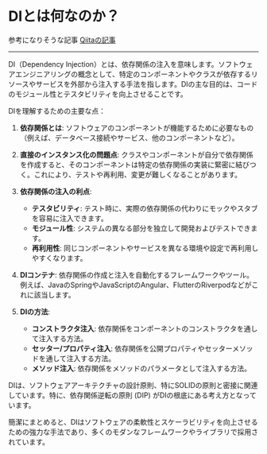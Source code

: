 # DIとは何なのか？
参考になりそうな記事
[Qiitaの記事](https://qiita.com/flutter_bird/items/d8f94d423718c9430656)

-----

DI（Dependency Injection）とは、依存関係の注入を意味します。ソフトウェアエンジニアリングの概念として、特定のコンポーネントやクラスが依存するリソースやサービスを外部から注入する手法を指します。DIの主な目的は、コードのモジュール性とテスタビリティを向上させることです。

DIを理解するための主要な点：

1. **依存関係とは**: ソフトウェアのコンポーネントが機能するために必要なもの（例えば、データベース接続やサービス、他のコンポーネントなど）。

2. **直接のインスタンス化の問題点**: クラスやコンポーネントが自分で依存関係を作成すると、そのコンポーネントは特定の依存関係の実装に緊密に結びつく。これにより、テストや再利用、変更が難しくなることがあります。

3. **依存関係の注入の利点**: 
   - **テスタビリティ**: テスト時に、実際の依存関係の代わりにモックやスタブを容易に注入できます。
   - **モジュール性**: システムの異なる部分を独立して開発およびテストできます。
   - **再利用性**: 同じコンポーネントやサービスを異なる環境や設定で再利用しやすくなります。

4. **DIコンテナ**: 依存関係の作成と注入を自動化するフレームワークやツール。例えば、JavaのSpringやJavaScriptのAngular、FlutterのRiverpodなどがこれに該当します。

5. **DIの方法**:
   - **コンストラクタ注入**: 依存関係をコンポーネントのコンストラクタを通して注入する方法。
   - **セッター/プロパティ注入**: 依存関係を公開プロパティやセッターメソッドを通して注入する方法。
   - **メソッド注入**: 依存関係をメソッドのパラメータとして注入する方法。

DIは、ソフトウェアアーキテクチャの設計原則、特にSOLIDの原則と密接に関連しています。特に、依存関係逆転の原則 (DIP) がDIの根底にある考え方となっています。

簡潔にまとめると、DIはソフトウェアの柔軟性とスケーラビリティを向上させるための強力な手法であり、多くのモダンなフレームワークやライブラリで採用されています。
